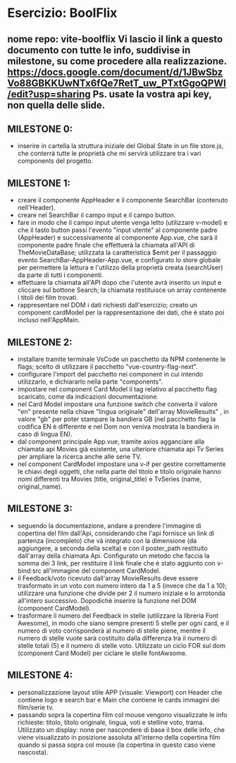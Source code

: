 # Esercizio: BoolFlix
nome repo: vite-boolflix
Vi lascio il link a questo documento con tutte le info, suddivise in milestone, su come procedere alla realizzazione.
https://docs.google.com/document/d/1JBwSbzVo88GBKKUwNTx6fQe7RetT_uw_PTxtGgoQPWI/edit?usp=sharing
Ps. usate la vostra api key, non quella delle slide.
------------------------------------------------------------------------------------------
## MILESTONE 0:
- inserire in cartella la struttura iniziale del Global State in un file store.js, che conterrà tutte le proprietà che mi servirà utilizzare tra i vari components del progetto.

## MILESTONE 1:
- creare il componente AppHeader e il componente SearchBar (contenuto nell'Header).
- creare nel SearchBar il campo input e il campo button.
- fare in modo che il campo input utente venga letto (utilizzare v-model) e che il tasto button passi l'evento "input utente" al componente padre (AppHeader) e successivamente al componente App.vue, che sarà il componente padre finale che effettuerà la chiamata all'API di TheMovieDataBase; utilizzata la caratteristica $emit per il passaggio evento SearchBar-AppHeader-App.vue, e configurato lo store globale per permettere la lettura e l'utilizzo della proprietà creata (searchUser) da parte di tutti i componenti.
- effettuare la chiamata all'API dopo che l'utente avrà inserito un input e cliccare sul bottone Search; la chiamata restituisce un array contenente i titoli dei film trovati.
- rappresentare nel DOM i dati richiesti dall'esercizio; creato un component cardModel per la rappresentazione dei dati, che è stato poi incluso nell'AppMain.

## MILESTONE 2:
- installare tramite terminale VsCode un pacchetto da NPM contenente le flags; scelto di utilizzare il pacchetto "vue-country-flag-next".
- configurare l'import del pacchetto nei component in cui intendo utilizzarlo, e dichiararlo nella parte "components".
- impostare nel component Card Model il tag relativo al pacchetto flag scaricato, come da indicazioni documentazione.
- nel Card Model impostare una funzione switch che converta il valore "en" presente nella chiave "lingua originale" dell'array MovieResults" , in valore "gb" per poter stampare la bandiera GB (nel pacchetto flag la codifica EN è differente e nel Dom non veniva mostrata la bandiera in caso di lingua EN).
- dal component principale App.vue, tramite axios agganciare alla chiamata api Movies già esistente, una ulteriore chiamata api Tv Series per ampliare la ricerca anche alle serie TV.
- nel component CardModel impostare una v-if per gestire correttamente le chiavi degli oggetti, che nella parte del titolo e titolo originale hanno nomi differenti tra Movies (title, original_title) e TvSeries (name, original_name).

## MILESTONE 3:
- seguendo la documentazione, andare a prendere l'immagine di copertina del film dall'Api, considerando che l'api fornisce un link di partenza (incompleto) che và integrato con la dimensione (da aggiungere, a seconda della scelta) e con il poster_path restituito dall'array della chiamata Api.
Configurato un metodo che faccia la somma dei 3 link, per restituire il link finale che è stato aggiunto con v-bind:src all'immagine del component CardModel.
- il Feedback/voto ricevuto dall'array MovieResults deve essere trasformato in un voto con numero intero da 1 a 5 (invece che da 1 a 10); utilizzare una funzione che divide per 2 il numero iniziale e lo arrotonda all'intero successivo. Dopodichè inserire la funzione nel DOM (component CardModel).
- trasformare il numero del Feedback in stelle (utilizzare la libreria Font Awesome), in modo che siano sempre presenti 5 stelle per ogni card, e il numero di voto corrisponderà al numero di stelle piene, mentre il numero di stelle vuote sarà costituito dalla differenza tra il numero di stelle totali (5) e il numero di stelle voto. Utilizzato un ciclo FOR sul dom (component Card Model) per ciclare le stelle fontAwsome.

## MILESTONE 4:
- personalizzazione layout stile APP (visuale: Viewport) con Header che contiene logo e search bar e Main che contiene le cards immagini dei film/serie tv.
- passando sopra la copertina film col mouse vengono visualizzate le info richieste: titolo, titolo originale, lingua, voti e stelline voto, trama. Utilizzato un display: none per nascondere di base il box delle info, che viene visualizzato in posizione assoluta all'interno della copertina film quando si passa sopra col mouse (la copertina in questo caso viene nascosta).

